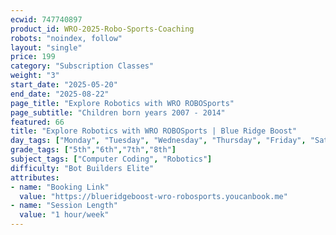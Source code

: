 ```yaml
---
ecwid: 747740897
product_id: WRO-2025-Robo-Sports-Coaching
robots: "noindex, follow"
layout: "single"
price: 199
category: "Subscription Classes"
weight: "3"
start_date: "2025-05-20"
end_date: "2025-08-22"
page_title: "Explore Robotics with WRO ROBOSports"
page_subtitle: "Children born years 2007 - 2014"
featured: 66
title: "Explore Robotics with WRO ROBOSports | Blue Ridge Boost"
day_tags: ["Monday", "Tuesday", "Wednesday", "Thursday", "Friday", "Saturday", "Sunday"]
grade_tags: ["5th","6th","7th","8th"]
subject_tags: ["Computer Coding", "Robotics"]
difficulty: "Bot Builders Elite"
attributes:
- name: "Booking Link"
  value: "https://blueridgeboost-wro-robosports.youcanbook.me"
- name: "Session Length"
  value: "1 hour/week"
---
```

